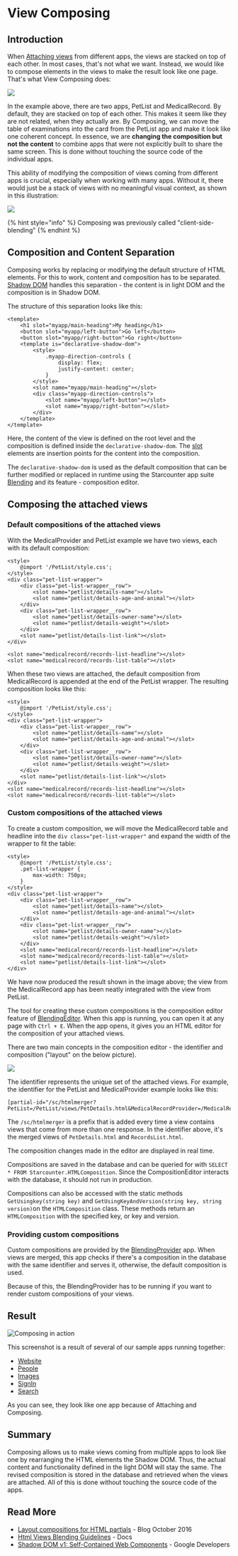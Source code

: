 # View Composing

## Introduction

When [Attaching views](view-attaching.md) from different apps, the views are stacked on top of each other. In most cases, that's not what we want. Instead, we would like to compose elements in the views to make the result look like one page. That's what View Composing does:

![](../../.gitbook/assets/assets2fstarcounter2fe48b74d0-8680-11e7-9944-1f85270462c62fe5df1df0-8680-11e7-9944-1f85270462c62fsim.png)

In the example above, there are two apps, PetList and MedicalRecord. By default, they are stacked on top of each other. This makes it seem like they are not related, when they actually are. By Composing, we can move the table of examinations into the card from the PetList app and make it look like one coherent concept. In essence, we are **changing the composition but not the content** to combine apps that were not explicitly built to share the same screen. This is done without touching the source code of the individual apps.

This ability of modifying the composition of views coming from different apps is crucial, especially when working with many apps. Without it, there would just be a stack of views with no meaningful visual context, as shown in this illustration:

![](../../.gitbook/assets/assets2fstarcounter2fe48b74d0-8680-11e7-9944-1f85270462c62fe5df1df1-8680-11e7-9944-1f85270462c62fcli.png)

{% hint style="info" %}
Composing was previously called "client-side-blending"
{% endhint %}

## Composition and Content Separation

Composing works by replacing or modifying the default structure of HTML elements. For this to work, content and composition has to be separated. [Shadow DOM](https://www.html5rocks.com/en/tutorials/webcomponents/shadowdom/) handles this separation - the content is in light DOM and the composition is in Shadow DOM.

The structure of this separation looks like this:

```markup
<template>
    <h1 slot="myapp/main-heading">My heading</h1>
    <button slot="myapp/left-button">Go left</button>
    <button slot="myapp/right-button">Go right</button>
    <template is="declarative-shadow-dom">
        <style>
            .myapp-direction-controls {
                display: flex;
                justify-content: center;
            }
        </style>
        <slot name="myapp/main-heading"></slot>
        <div class="myapp-direction-controls">
            <slot name="myapp/left-button"></slot>
            <slot name="myapp/right-button"></slot>
        </div>
    </template>
</template>
```

Here, the content of the view is defined on the root level and the composition is defined inside the `declarative-shadow-dom`. The [slot](https://developer.mozilla.org/en-US/docs/Web/HTML/Element/slot) elements are insertion points for the content into the composition.

The `declarative-shadow-dom` is used as the default composition that can be further modified or replaced in runtime using the Starcounter  app suite [Blending](https://github.com/Starcounter/Blending) and its feature - composition editor.

## Composing the attached views

### Default compositions of the attached views

With the MedicalProvider and PetList example we have two views, each with its default composition:

```markup
<style>
    @import '/PetList/style.css';
</style>
<div class="pet-list-wrapper">
    <div class="pet-list-wrapper__row">
        <slot name="petlist/details-name"></slot>
        <slot name="petlist/details-age-and-animal"></slot>
    </div>
    <div class="pet-list-wrapper__row">
        <slot name="petlist/details-owner-name"></slot>
        <slot name="petlist/details-weight"></slot>
    </div>
    <slot name="petlist/details-list-link"></slot>
</div>
```

```markup
<slot name="medicalrecord/records-list-headline"></slot>
<slot name="medicalrecord/records-list-table"></slot>
```

When these two views are attached, the default composition from MedicalRecord is appended at the end of the PetList wrapper. The resulting composition looks like this:

```markup
<style>
    @import '/PetList/style.css';
</style>
<div class="pet-list-wrapper">
    <div class="pet-list-wrapper__row">
        <slot name="petlist/details-name"></slot>
        <slot name="petlist/details-age-and-animal"></slot>
    </div>
    <div class="pet-list-wrapper__row">
        <slot name="petlist/details-owner-name"></slot>
        <slot name="petlist/details-weight"></slot>
    </div>
    <slot name="petlist/details-list-link"></slot>
</div>
<slot name="medicalrecord/records-list-headline"></slot>
<slot name="medicalrecord/records-list-table"></slot>
```

### Custom compositions of the attached views

To create a custom composition, we will move the MedicalRecord table and headline into the `div class="pet-list-wrapper"` and expand the width of the wrapper to fit the table:

```markup
<style>
    @import '/PetList/style.css';
    .pet-list-wrapper {
        max-width: 750px;
    }
</style>
<div class="pet-list-wrapper">
    <div class="pet-list-wrapper__row">
        <slot name="petlist/details-name"></slot>
        <slot name="petlist/details-age-and-animal"></slot>
    </div>
    <div class="pet-list-wrapper__row">
        <slot name="petlist/details-owner-name"></slot>
        <slot name="petlist/details-weight"></slot>
    </div>
    <slot name="medicalrecord/records-list-headline"></slot>
    <slot name="medicalrecord/records-list-table"></slot>
    <slot name="petlist/details-list-link"></slot>
</div>
```

We have now produced the result shown in the image above; the view from the MedicalRecord app has been neatly integrated with the view from PetList.

The tool for creating these custom compositions is the composition editor feature of [BlendingEditor](https://github.com/Starcounter/Blending). When this app is running, you can open it at any page with `Ctrl + E`. When the app opens, it gives you an HTML editor for the composition of your attached views. 

There are two main concepts in the composition editor - the identifier and composition \("layout" on the below picture\).

![](../../.gitbook/assets/compositioneditor.png)

The identifier represents the unique set of the attached views. For example, the identifier for the PetList and MedicalProvider example looks like this:

```text
[partial-id="/sc/htmlmerger?PetList=/PetList/views/PetDetails.html&MedicalRecordProvider=/MedicalRecordProvider/views/RecordsList.html"]
```

The `/sc/htmlmerger` is a prefix that is added every time a view contains views that come from more than one response. In the identifier above, it's the merged views of `PetDetails.html` and `RecordsList.html`.

The composition changes made in the editor are displayed in real time.

Compositions are saved in the database and can be queried for with `SELECT * FROM Starcounter.HTMLComposition`. Since the CompositionEditor interacts with the database, it should not run in production.  
  
Compositions can also be accessed with the static methods `GetUsingkey(string key)` and `GetUsingKeyAndVersion(string key, string version)`on the `HTMLComposition` class. These methods return an `HTMLComposition` with the specified key, or key and version.

### Providing custom compositions

Custom compositions are provided by the [BlendingProvider](https://github.com/Starcounter/Blending) app. When views are merged, this app checks if there's a composition in the database with the same identifier and serves it, otherwise, the default composition is used.

Because of this, the BlendingProvider has to be running if you want to render custom compositions of your views.

## Result

![Composing in action](../../.gitbook/assets/inside%20%281%29.PNG)

This screenshot is a result of several of our sample apps running together:

* [Website](https://github.com/Starcounter/Website)
* [People](https://github.com/StarcounterApps/People)
* [Images](https://github.com/StarcounterApps/Images)
* [SignIn](https://github.com/StarcounterApps/SignIn)
* [Search](https://github.com/StarcounterApps/Search)

As you can see, they look like one app because of Attaching and Composing.

## Summary

Composing allows us to make views coming from multiple apps to look like one by rearranging the HTML elements the Shadow DOM. Thus, the actual content and functionality defined in the light DOM will stay the same. The revised composition is stored in the database and retrieved when the views are attached. All of this is done without touching the source code of the apps.

## Read More

* [Layout compositions for HTML partials](https://starcounter.io/layout-compositions-html-partials/) - Blog October 2016
* [Html Views Blending Guidelines](html-views-composition-guidelines.md) - Docs
* [Shadow DOM v1: Self-Contained Web Components](https://developers.google.com/web/fundamentals/getting-started/primers/shadowdom) - Google Developers



